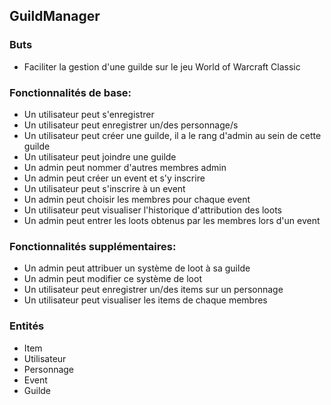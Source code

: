 ## GuildManager

### Buts
- Faciliter la gestion d'une guilde sur le jeu World of Warcraft Classic

### Fonctionnalités de base:
- Un utilisateur peut s'enregistrer
- Un utilisateur peut enregistrer un/des personnage/s
- Un utilisateur peut créer une guilde, il a le rang d'admin au sein de cette guilde
- Un utilisateur peut joindre une guilde
- Un admin peut nommer d'autres membres admin
- Un admin peut créer un event et s'y inscrire
- Un utilisateur peut s'inscrire à un event
- Un admin peut choisir les membres pour chaque event
- Un utilisateur peut visualiser l'historique d'attribution des loots
- Un admin peut entrer les loots obtenus par les membres lors d'un event

### Fonctionnalités supplémentaires:
- Un admin peut attribuer un système de loot à sa guilde
- Un admin peut modifier ce système de loot
- Un utilisateur peut enregistrer un/des items sur un personnage
- Un utilisateur peut visualiser les items de chaque membres



### Entités
- Item
- Utilisateur
- Personnage
- Event
- Guilde
